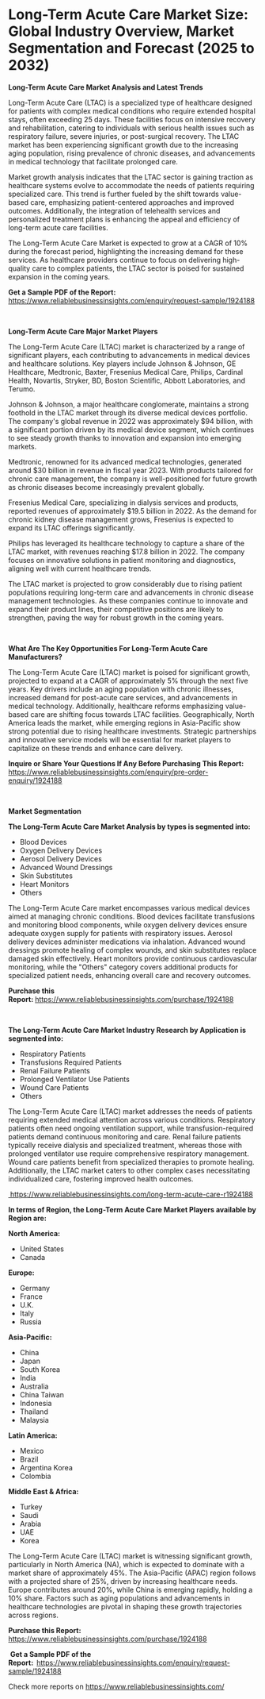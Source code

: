 <p><h1>Long-Term Acute Care Market Size: Global Industry Overview, Market Segmentation and Forecast (2025 to 2032)</h1></p><p><strong>Long-Term Acute Care Market Analysis and Latest Trends</strong></p>
<p><p>Long-Term Acute Care (LTAC) is a specialized type of healthcare designed for patients with complex medical conditions who require extended hospital stays, often exceeding 25 days. These facilities focus on intensive recovery and rehabilitation, catering to individuals with serious health issues such as respiratory failure, severe injuries, or post-surgical recovery. The LTAC market has been experiencing significant growth due to the increasing aging population, rising prevalence of chronic diseases, and advancements in medical technology that facilitate prolonged care.</p><p>Market growth analysis indicates that the LTAC sector is gaining traction as healthcare systems evolve to accommodate the needs of patients requiring specialized care. This trend is further fueled by the shift towards value-based care, emphasizing patient-centered approaches and improved outcomes. Additionally, the integration of telehealth services and personalized treatment plans is enhancing the appeal and efficiency of long-term acute care facilities.</p><p>The Long-Term Acute Care Market is expected to grow at a CAGR of 10% during the forecast period, highlighting the increasing demand for these services. As healthcare providers continue to focus on delivering high-quality care to complex patients, the LTAC sector is poised for sustained expansion in the coming years.</p></p>
<p><strong>Get a Sample PDF of the Report:&nbsp;</strong> <a href="https://www.reliablebusinessinsights.com/enquiry/request-sample/1924188?utm_campaign=84&utm_medium=2&utm_source=Github&utm_content=ia&utm_term=14012025&utm_id=long-term-acute-care">https://www.reliablebusinessinsights.com/enquiry/request-sample/1924188</a></p>
<p>&nbsp;</p>
<p><strong>Long-Term Acute Care Major Market Players</strong></p>
<p><p>The Long-Term Acute Care (LTAC) market is characterized by a range of significant players, each contributing to advancements in medical devices and healthcare solutions. Key players include Johnson & Johnson, GE Healthcare, Medtronic, Baxter, Fresenius Medical Care, Philips, Cardinal Health, Novartis, Stryker, BD, Boston Scientific, Abbott Laboratories, and Terumo.</p><p>Johnson & Johnson, a major healthcare conglomerate, maintains a strong foothold in the LTAC market through its diverse medical devices portfolio. The company's global revenue in 2022 was approximately $94 billion, with a significant portion driven by its medical device segment, which continues to see steady growth thanks to innovation and expansion into emerging markets.</p><p>Medtronic, renowned for its advanced medical technologies, generated around $30 billion in revenue in fiscal year 2023. With products tailored for chronic care management, the company is well-positioned for future growth as chronic diseases become increasingly prevalent globally.</p><p>Fresenius Medical Care, specializing in dialysis services and products, reported revenues of approximately $19.5 billion in 2022. As the demand for chronic kidney disease management grows, Fresenius is expected to expand its LTAC offerings significantly.</p><p>Philips has leveraged its healthcare technology to capture a share of the LTAC market, with revenues reaching $17.8 billion in 2022. The company focuses on innovative solutions in patient monitoring and diagnostics, aligning well with current healthcare trends.</p><p>The LTAC market is projected to grow considerably due to rising patient populations requiring long-term care and advancements in chronic disease management technologies. As these companies continue to innovate and expand their product lines, their competitive positions are likely to strengthen, paving the way for robust growth in the coming years.</p></p>
<p>&nbsp;</p>
<p><strong>What Are The Key Opportunities For Long-Term Acute Care Manufacturers?</strong></p>
<p><p>The Long-Term Acute Care (LTAC) market is poised for significant growth, projected to expand at a CAGR of approximately 5% through the next five years. Key drivers include an aging population with chronic illnesses, increased demand for post-acute care services, and advancements in medical technology. Additionally, healthcare reforms emphasizing value-based care are shifting focus towards LTAC facilities. Geographically, North America leads the market, while emerging regions in Asia-Pacific show strong potential due to rising healthcare investments. Strategic partnerships and innovative service models will be essential for market players to capitalize on these trends and enhance care delivery.</p></p>
<p><strong>Inquire or Share Your Questions If Any Before Purchasing This Report:</strong> <a href="https://www.reliablebusinessinsights.com/enquiry/pre-order-enquiry/1924188?utm_campaign=84&utm_medium=2&utm_source=Github&utm_content=ia&utm_term=14012025&utm_id=long-term-acute-care">https://www.reliablebusinessinsights.com/enquiry/pre-order-enquiry/1924188</a></p>
<p>&nbsp;</p>
<p><strong>Market Segmentation</strong></p>
<p><strong>The Long-Term Acute Care Market Analysis by types is segmented into:</strong></p>
<p><ul><li>Blood Devices</li><li>Oxygen Delivery Devices</li><li>Aerosol Delivery Devices</li><li>Advanced Wound Dressings</li><li>Skin Substitutes</li><li>Heart Monitors</li><li>Others</li></ul></p>
<p><p>The Long-Term Acute Care market encompasses various medical devices aimed at managing chronic conditions. Blood devices facilitate transfusions and monitoring blood components, while oxygen delivery devices ensure adequate oxygen supply for patients with respiratory issues. Aerosol delivery devices administer medications via inhalation. Advanced wound dressings promote healing of complex wounds, and skin substitutes replace damaged skin effectively. Heart monitors provide continuous cardiovascular monitoring, while the "Others" category covers additional products for specialized patient needs, enhancing overall care and recovery outcomes.</p></p>
<p><strong>Purchase this Report:&nbsp;</strong><a href="https://www.reliablebusinessinsights.com/purchase/1924188?utm_campaign=84&utm_medium=2&utm_source=Github&utm_content=ia&utm_term=14012025&utm_id=long-term-acute-care">https://www.reliablebusinessinsights.com/purchase/1924188</a></p>
<p>&nbsp;</p>
<p><strong>The Long-Term Acute Care Market Industry Research by Application is segmented into:</strong></p>
<p><ul><li>Respiratory Patients</li><li>Transfusions Required Patients</li><li>Renal Failure Patients</li><li>Prolonged Ventilator Use Patients</li><li>Wound Care Patients</li><li>Others</li></ul></p>
<p><p>The Long-Term Acute Care (LTAC) market addresses the needs of patients requiring extended medical attention across various conditions. Respiratory patients often need ongoing ventilation support, while transfusion-required patients demand continuous monitoring and care. Renal failure patients typically receive dialysis and specialized treatment, whereas those with prolonged ventilator use require comprehensive respiratory management. Wound care patients benefit from specialized therapies to promote healing. Additionally, the LTAC market caters to other complex cases necessitating individualized care, fostering improved health outcomes.</p></p>
<p><a href="https://www.reliablebusinessinsights.com/long-term-acute-care-r1924188?utm_campaign=84&utm_medium=2&utm_source=Github&utm_content=ia&utm_term=14012025&utm_id=long-term-acute-care">&nbsp;https://www.reliablebusinessinsights.com/long-term-acute-care-r1924188</a></p>
<p><strong>In terms of Region, the Long-Term Acute Care Market Players available by Region are:</strong></p>
<p>
    <p> <strong> North America: </strong>
        <ul>
            <li>United States</li>
            <li>Canada</li>
        </ul>
        </p> 
    <p> <strong> Europe: </strong>
        <ul>
            <li>Germany</li>
            <li>France</li>
            <li>U.K.</li>
            <li>Italy</li>
            <li>Russia</li>
        </ul>
        </p> 
    <p> <strong> Asia-Pacific: </strong>
        <ul>
            <li>China</li>
            <li>Japan</li>
            <li>South Korea</li>
            <li>India</li>
            <li>Australia</li>
            <li>China Taiwan</li>
            <li>Indonesia</li>
            <li>Thailand</li>
            <li>Malaysia</li>
        </ul>
        </p> 
    <p> <strong> Latin America: </strong>
        <ul>
            <li>Mexico</li>
            <li>Brazil</li>
            <li>Argentina Korea</li>
            <li>Colombia</li>
        </ul>
        </p> 
    <p> <strong> Middle East & Africa: </strong>
        <ul>
            <li>Turkey</li>
            <li>Saudi</li>
            <li>Arabia</li>
            <li>UAE</li>
            <li>Korea</li>
        </ul>
    </p>
    </p>
<p><p>The Long-Term Acute Care (LTAC) market is witnessing significant growth, particularly in North America (NA), which is expected to dominate with a market share of approximately 45%. The Asia-Pacific (APAC) region follows with a projected share of 25%, driven by increasing healthcare needs. Europe contributes around 20%, while China is emerging rapidly, holding a 10% share. Factors such as aging populations and advancements in healthcare technologies are pivotal in shaping these growth trajectories across regions.</p></p>
<p><strong>Purchase this Report: </strong><a href="https://www.reliablebusinessinsights.com/purchase/1924188?utm_campaign=84&utm_medium=2&utm_source=Github&utm_content=ia&utm_term=14012025&utm_id=long-term-acute-care">https://www.reliablebusinessinsights.com/purchase/1924188</a></p>
<p>&nbsp;<strong>Get a Sample PDF of the Report:&nbsp;&nbsp;</strong><a href="https://www.reliablebusinessinsights.com/enquiry/request-sample/1924188?utm_campaign=84&utm_medium=2&utm_source=Github&utm_content=ia&utm_term=14012025&utm_id=long-term-acute-care">https://www.reliablebusinessinsights.com/enquiry/request-sample/1924188</a></p>
<p><strong></strong></p>
<p>Check more reports on <a href="https://www.reliablebusinessinsights.com/?utm_campaign=84&utm_medium=2&utm_source=Github&utm_content=ia&utm_term=14012025&utm_id=long-term-acute-care">https://www.reliablebusinessinsights.com/</a></p>